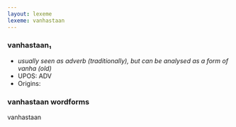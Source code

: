 ```yaml
---
layout: lexeme
lexeme: vanhastaan
---
```


###  vanhastaan₁

* _usually seen as adverb (traditionally), but can be analysed as a form of *vanha* (old)_
* UPOS:  ADV
* Origins: 


### vanhastaan wordforms

vanhastaan

